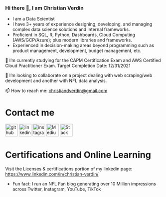 ### Hi there 👋, I am Christian Verdin

* I am a Data Scientist 
* I have 3+ years of experience designing, developing, and managing complex data science solutions and internal frameworks. 
* Proficient in SQL, R, Python, Dashboards, Cloud Computing (AWS/GCP/Azure); plus modern libraries and frameworks.
* Experienced in decision-making areas beyond programming such as product management, development, budget management, etc.


🌱 I’m currently studying for the CAPM Certification Exam and AWS Certified Cloud Practitioner Exam. Target Completion Date: 12/31/2021

👯 I’m looking to collaborate on a project dealing with web scraping/web development and another with NFL data analysis.

📫 How to reach me: christiandverdin@gmail.com

# Contact me
[<img src='https://img.icons8.com/color/2x/github--v1.png' alt='github' height='40'>](https://github.com/ChristianVerdin) 
[<img src='https://img.icons8.com/color/2x/linkedin.png' alt='linkedin' height='40'>](https://www.linkedin.com/in/christian-verdin/) 
[<img src='https://img.icons8.com/color/50/000000/instagram-new--v2.png' alt='instagram' height='40'>](https://www.instagram.com/christian__verdin/) 
[<img src='https://img.icons8.com/color/2x/medium-logo.png' alt='Medium' height='40'>](https://medium.com/@cver123/about)
[<img src='https://img.icons8.com/plumpy/24/000000/stackoverflow.png' alt='Stack Overflow' height='40'>](https://stackoverflow.com/)



# Certifications and Online Learning
Visit the Licenses & certifications portion of my linkedin page: https://www.linkedin.com/in/christian-verdin/

* Fun fact: I run an NFL Fan blog generating over 10 Million impressions across Twitter, Instagram, YouTube, TikTok
